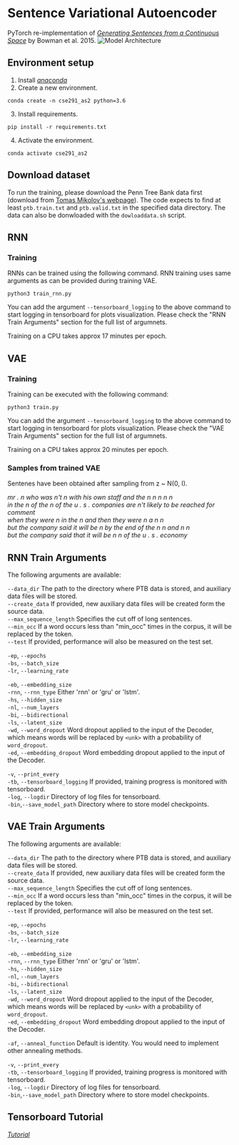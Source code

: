 # Sentence Variational Autoencoder

PyTorch re-implementation of [_Generating Sentences from a Continuous Space_](https://arxiv.org/abs/1511.06349) by Bowman et al. 2015.
![Model Architecture](https://github.com/hammad001/Language-Modelling-CSE291-AS2/blob/master/figs/model.png "Model Architecture")

## Environment setup
1. Install [_anaconda_](https://docs.anaconda.com/anaconda/install/linux/)
2. Create a new environment.
```
conda create -n cse291_as2 python=3.6
```
3. Install requirements.
```
pip install -r requirements.txt
```
4. Activate the environment.
```
conda activate cse291_as2
```

## Download dataset
To run the training, please download the Penn Tree Bank data first (download from [Tomas Mikolov's webpage](http://www.fit.vutbr.cz/~imikolov/rnnlm/simple-examples.tgz)). The code expects to find at least `ptb.train.txt` and `ptb.valid.txt` in the specified data directory. The data can also be donwloaded with the `dowloaddata.sh` script.

## RNN
### Training
RNNs can be trained using the following command. RNN training uses same arguments as can be provided during training VAE. 
```
python3 train_rnn.py
```
You can add the argument `--tensorboard_logging` to the above command to start logging in tensorboard for plots visualization. Please check the "RNN Train Arguments" section for the full list of argumnets.

Training on a CPU takes approx 17 minutes per epoch.

## VAE
### Training 
Training can be executed with the following command:
```
python3 train.py
```
You can add the argument `--tensorboard_logging` to the above command to start logging in tensorboard for plots visualization. Please check the "VAE Train Arguments" section for the full list of argumnets.

Training on a CPU takes approx 20 minutes per epoch.

### Samples from trained VAE
Sentenes have been obtained after sampling from z ~ N(0, I).  

_mr . n who was n't n with his own staff and the n n n n n_  
_in the n of the n of the u . s . companies are n't likely to be reached for comment_  
_when they were n in the n and then they were n a n n_  
_but the company said it will be n by the end of the n n and n n_  
_but the company said that it will be n n of the u . s . economy_  

## RNN Train Arguments

The following arguments are available:

`--data_dir`  The path to the directory where PTB data is stored, and auxiliary data files will be stored.  
`--create_data` If provided, new auxiliary data files will be created form the source data.  
`--max_sequence_length` Specifies the cut off of long sentences.  
`--min_occ` If a word occurs less than "min_occ" times in the corpus, it will be replaced by the <unk> token.  
`--test` If provided, performance will also be measured on the test set.

`-ep`, `--epochs`  
`-bs`, `--batch_size`  
`-lr`, `--learning_rate`

`-eb`, `--embedding_size`  
`-rnn`, `--rnn_type` Either 'rnn' or 'gru' or 'lstm'.  
`-hs`, `--hidden_size`  
`-nl`, `--num_layers`  
`-bi`, `--bidirectional`  
`-ls`, `--latent_size`  
`-wd`, `--word_dropout` Word dropout applied to the input of the Decoder, which means words will be replaced by `<unk>` with a probability of `word_dropout`.  
`-ed`, `--embedding_dropout` Word embedding dropout applied to the input of the Decoder.

`-v`, `--print_every`  
`-tb`, `--tensorboard_logging` If provided, training progress is monitored with tensorboard.  
`-log`, `--logdir` Directory of log files for tensorboard.  
`-bin`,`--save_model_path` Directory where to store model checkpoints.

## VAE Train Arguments

The following arguments are available:

`--data_dir`  The path to the directory where PTB data is stored, and auxiliary data files will be stored.  
`--create_data` If provided, new auxiliary data files will be created form the source data.  
`--max_sequence_length` Specifies the cut off of long sentences.  
`--min_occ` If a word occurs less than "min_occ" times in the corpus, it will be replaced by the <unk> token.  
`--test` If provided, performance will also be measured on the test set.

`-ep`, `--epochs`  
`-bs`, `--batch_size`  
`-lr`, `--learning_rate`

`-eb`, `--embedding_size`  
`-rnn`, `--rnn_type` Either 'rnn' or 'gru' or 'lstm'.  
`-hs`, `--hidden_size`  
`-nl`, `--num_layers`  
`-bi`, `--bidirectional`  
`-ls`, `--latent_size`  
`-wd`, `--word_dropout` Word dropout applied to the input of the Decoder, which means words will be replaced by `<unk>` with a probability of `word_dropout`.  
`-ed`, `--embedding_dropout` Word embedding dropout applied to the input of the Decoder.

`-af`, `--anneal_function` Default is identity. You would need to implement other annealing methods.

`-v`, `--print_every`  
`-tb`, `--tensorboard_logging` If provided, training progress is monitored with tensorboard.  
`-log`, `--logdir` Directory of log files for tensorboard.  
`-bin`,`--save_model_path` Directory where to store model checkpoints.

## Tensorboard Tutorial
[_Tutorial_](https://pytorch.org/tutorials/intermediate/tensorboard_tutorial.html)
